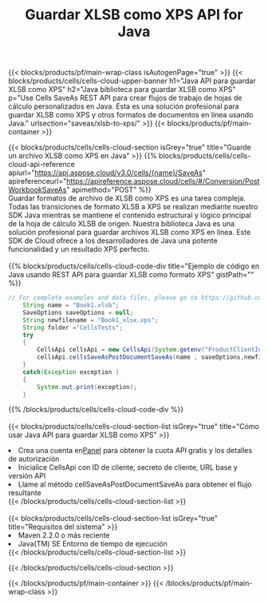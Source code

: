 ﻿---
title:  Guardar XLSB como XPS API for Java
description:  API y SDK en la nube para Microsoft Excel y OpenOffice Calc. Convierta la hoja de cálculo a otro archivo de formato.
url: /es/java/saveas/xlsb-to-xps/
---
{{< blocks/products/pf/main-wrap-class isAutogenPage="true" >}}
{{< blocks/products/cells/cells-cloud-upper-banner h1="Java API para guardar XLSB como XPS" h2="Java biblioteca para guardar XLSB como XPS" p="Use Cells SaveAs REST API para crear flujos de trabajo de hojas de cálculo personalizados en Java. Esta es una solución profesional para guardar XLSB como XPS y otros formatos de documentos en línea usando Java." urlsection="saveas/xlsb-to-xps/" >}}
{{< blocks/products/pf/main-container >}}

{{< blocks/products/cells/cells-cloud-section isGrey="true" title="Guarde un archivo XLSB como XPS en Java" >}}
{{% blocks/products/cells/cells-cloud-api-reference apiurl="https://api.aspose.cloud/v3.0/cells/{name}/SaveAs" apireferenceurl="https://apireference.aspose.cloud/cells/#/Conversion/PostWorkbookSaveAs" apimethod="POST" %}}
<br/>
Guardar formatos de archivo de XLSB como XPS es una tarea compleja. Todas las transiciones de formato XLSB a XPS se realizan mediante nuestro SDK Java mientras se mantiene el contenido estructural y lógico principal de la hoja de cálculo XLSB de origen. Nuestra biblioteca Java es una solución profesional para guardar archivos XLSB como XPS en línea. Este SDK de Cloud ofrece a los desarrolladores de Java una potente funcionalidad y un resultado XPS perfecto.
<br/>
<br/>
{{% blocks/products/cells/cells-cloud-code-div title="Ejemplo de código en Java usando REST API para guardar XLSB como formato XPS" gistPath="" %}}
  
```java
// For complete examples and data files, please go to https://github.com/aspose-cells-cloud/aspose-cells-cloud-java/
    String name = "Book1.xlsb";
    SaveOptions saveOptions = null;
    String newfilename = "Book1_xlsx.xps";
    String folder ="CellsTests";
    try 
    {
        CellsApi cellsApi = new CellsApi(System.getenv("ProductClientId"), System.getenv("ProductClientSecret"));
        cellsApi.cellsSaveAsPostDocumentSaveAs(name , saveOptions,newfilename,false,false,folder,null,null,null,true);                       
    }
    catch(Exception exception )
    {
        System.out.print(exception);
    }
```
  
{{% /blocks/products/cells/cells-cloud-code-div %}}
<br/>
<br/>
{{< blocks/products/cells/cells-cloud-section-list isGrey="true" title="Cómo usar Java API para guardar XLSB como XPS" >}}
<li> Crea una cuenta en<a href="https://dashboard.aspose.cloud/">Panel</a> para obtener la cuota API gratis y los detalles de autorización</li>
<li>Inicialice CellsApi con ID de cliente, secreto de cliente, URL base y versión API</li>
<li>Llame al método cellSaveAsPostDocumentSaveAs para obtener el flujo resultante</li>
{{< /blocks/products/cells/cells-cloud-section-list >}}
<br/>
<br/>
{{< blocks/products/cells/cells-cloud-section-list isGrey="true" title="Requisitos del sistema" >}}
<li>Maven 2.2.0 o más reciente</li>
<li>Java(TM) SE Entorno de tiempo de ejecución</li>
{{< /blocks/products/cells/cells-cloud-section-list >}}

{{< /blocks/products/cells/cells-cloud-section >}}

{{< /blocks/products/pf/main-container >}}
{{< /blocks/products/pf/main-wrap-class >}}
